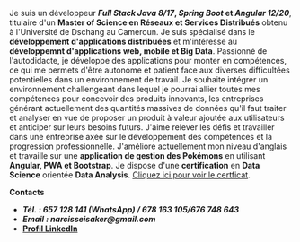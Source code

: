 Je suis un développeur **_Full_ _Stack_  _Java_ _8/17_, _Spring_ _Boot_ et _Angular 12/20_**, titulaire d'un **Master of Science en Réseaux et Services Distribués** obtenu à l'Université de Dschang au Cameroun. Je suis spécialisé dans le **développement d'applications distribuées** et m'intéresse au **développemnt d'applications web, mobile et Big Data**.
Passionné de l'autodidacte, je développe des applications pour monter en compétences, ce qui me permets d'être autonome et patient face aux diverses
difficultées potentielles dans un environnement de travail.
Je souhaite intégrer un environnement challengeant dans lequel je pourrai allier toutes mes compétences pour concevoir des produits innovants, les entreprises
générant actuellement des quantités massives de données qu'il faut traiter et analyser en vue de proposer un produit à valeur ajoutée aux utilisateurs et anticiper
sur leurs besoins futurs. J'aime relever les défis et travailler dans une entreprise axée sur le développement des compétences et la progression professionnelle.
J'améliore actuellement mon niveau d'anglais et travaille sur une **application de gestion des Pokémons** en utilisant **Angular, PWA et Bootstrap**.
Je dispose d'une **certification** en **Data Science** orientée **Data Analysis**. [Cliquez ici pour voir le certficat](https://www.udacity.com/certificate/e/e10a09b2-3cdb-11ee-8363-ab5047940a23).

**Contacts**
- **_Tél. : 657 128 141 (WhatsApp) / 678 163 105/676 748 643_**
- **_Email : narcisseisaker@gmail.com_**
- [**Profil LinkedIn**](www.linkedin.com/in/narcisseisaker)




<!---
narcisseisaker/narcisseisaker is a ✨ special ✨ repository because its `README.md` (this file) appears on your GitHub profile.
You can click the Preview link to take a look at your changes.
--->
